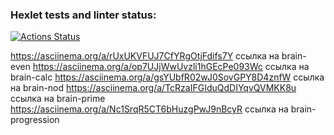 ### Hexlet tests and linter status:

[![Actions Status](https://github.com/failler815/qa-auto-engineer-javascript-project-44/actions/workflows/hexlet-check.yml/badge.svg)](https://github.com/failler815/qa-auto-engineer-javascript-project-44/actions)

https://asciinema.org/a/rUxUKVFUJ7CfYRgOtjFdifs7Y ссылка на brain-even
https://asciinema.org/a/op7UJjWwUvzli1hGEcPe093Wc ссылка на brain-calc
https://asciinema.org/a/gsYUbfR02wJ0SovGPY8D4znfW ccылка на brain-nod
https://asciinema.org/a/TcRzaIFGIduQdDIYqvQVMKK8u ссылка на brain-prime
https://asciinema.org/a/Nc1SrqR5CT6bHuzgPwJ9nBcyR ссылка на brain-progression
